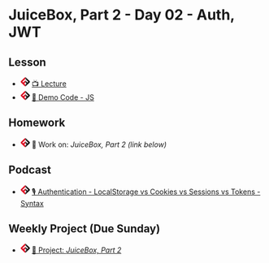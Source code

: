 # JuiceBox, Part 2 - Day 02 - Auth, JWT

## Lesson
- ![FSA](/logo.png) [📺 Lecture](https://www.youtube.com/watch?v=mH7clGdLCDQ&list=PL9NTD5QQdssXTarkBujHENSDgUVBIoFX8&index=50)
- ![FSA](/logo.png) [👾 Demo Code - JS](server.js)

## Homework
- ![FSA](/logo.png) 🔬 Work on: *JuiceBox, Part 2 (link below)*
## Podcast
- ![FSA](/logo.png) [🎙️ Authentication - LocalStorage vs Cookies vs Sessions vs Tokens - Syntax](https://syntax.fm/show/123/hasty-treat-authentication-localstorage-vs-cookies-vs-sessions-vs-tokens)

## Weekly Project (Due Sunday)
- ![FSA](/logo.png) [🔬 Project: *JuiceBox, Part 2*](https://learn.fullstackacademy.com/workshop/5ead52ab23517900048866f3/landing)
